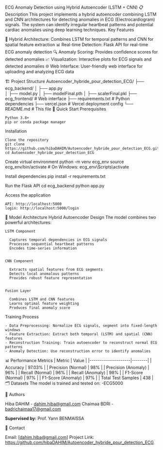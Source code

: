 ECG Anomaly Detection using Hybrid Autoencoder (LSTM + CNN)
📋 Description
    This project implements a hybrid autoencoder combining LSTM and CNN architectures for detecting anomalies in ECG (Electrocardiogram) signals. The system can identify irregular heartbeat patterns and potential cardiac anomalies using deep learning techniques.
    Key Features

🧠 Hybrid Architecture: Combines LSTM for temporal patterns and CNN for spatial feature extraction
📊 Real-time Detection: Flask API for real-time ECG anomaly detection
🔍 Anomaly Scoring: Provides confidence scores for detected anomalies
📈 Visualization: Interactive plots for ECG signals and detected anomalies
🌐 Web Interface: User-friendly web interface for uploading and analyzing ECG data

🏗️ Project Structure
Autoencoder_hybride_pour_detection_ECG/
    ├── ecg_backend/
    │   ├── app.py                 
    │   ├── model.py
    │   ├── modelFinal.pth
    │   ├── scalerFinal.pkl
    ├── ecg_frontend/                  # Web interface 
    ├── requirements.txt           # Python dependencies
    ├── vercel.json               # Vercel deployment config
    └── README.md                 # This file
🚀 Quick Start
  Prerequisites

    Python 3.8+
    pip or conda package manager

  Installation

    Clone the repository
    git clone https://github.com/hibaDAHIM/Autoencoder_hybride_pour_detection_ECG.git
    cd Autoencoder_hybride_pour_detection_ECG

  Create virtual environment
    python -m venv ecg_env
    source ecg_env/bin/activate  # On Windows: ecg_env\Scripts\activate

  Install dependencies
    pip install -r requirements.txt

  Run the Flask API
    cd ecg_backend
    python app.py

  Access the application
  
    API: http://localhost:5000
    login: http://localhost:5000/login

🧠 Model Architecture
  Hybrid Autoencoder Design
  The model combines two powerful architectures:

    LSTM Component
    
      Captures temporal dependencies in ECG signals
      Processes sequential heartbeat patterns
      Encodes time-series information
    
    
    CNN Component
    
      Extracts spatial features from ECG segments
      Detects local anomalous patterns
      Provides robust feature representation
    
    
    Fusion Layer
    
      Combines LSTM and CNN features
      Learns optimal feature weighting
      Produces final anomaly score



Training Process

    - Data Preprocessing: Normalize ECG signals, segment into fixed-length windows
    - Feature Extraction: Extract both temporal (LSTM) and spatial (CNN) features
    - Reconstruction Training: Train autoencoder to reconstruct normal ECG patterns
    - Anomaly Detection: Use reconstruction error to identify anomalies

📊 Performance Metrics
      |       Metric        |  Value |
      |---------------------|--------|
      | Accuracy            | 97.03% |
      | Precision (Normal)  | 98%    |
      | Precision (Anomaly) | 96%    |
      | Recall (Normal)     | 96%    |
      | Recall (Anomaly)    | 98%    |
      | F1-Score (Normal)   | 97%    |
      | F1-Score (Anomaly)  | 97%    |
      | Total Test Samples  | 438    |
🗂️ Datasets
The model is trained and tested on:
  -ECG5000

👥 Authors

Hiba DAHIM  - dahim.hiba@gmail.com
Chaimaa BDRI - badrichaimaa17@gmail.com

**Supervised by:** Prof. Yann BENMAISSA  

📧 Contact

Email: [dahim.hiba@gmail.com]
Project Link: https://github.com/hibaDAHIM/Autoencoder_hybride_pour_detection_ECG